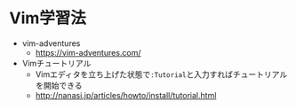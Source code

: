 # Vim学習法

- vim-adventures
    - https://vim-adventures.com/
- Vimチュートリアル
    - Vimエディタを立ち上げた状態で`:Tutorial`と入力すればチュートリアルを開始できる
    - http://nanasi.jp/articles/howto/install/tutorial.html
